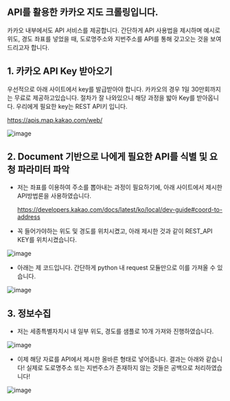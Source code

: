 ## API를 활용한 카카오 지도 크롤링입니다.
카카오 내부에서도 API 서비스를 제공합니다. 간단하게 API 사용법을 제시하며 예시로 위도, 경도 좌표를 넣었을 때, 도로명주소와 지번주소를 API를 통해 갖고오는 것을 보여드리고자 합니다.

## 1. 카카오 API Key 받아오기
 우선적으로 아래 사이트에서 key를 발급받아야 합니다. 카카오의 경우 1일 30만회까지는 무료로 제공하고있습니다. 절차가 잘 나와있으니 해당 과정을 밟아 Key를 받아옵니다. 우리에게 필요한 key는 REST API키 입니다.

https://apis.map.kakao.com/web/

![image](https://user-images.githubusercontent.com/28617435/122691301-c301b480-d269-11eb-93f4-477858796d7d.png)

## 2. Document 기반으로 나에게 필요한 API를 식별 및 요청 파라미터 파악

- 저는 좌표를 이용하여 주소를 뽑아내는 과정이 필요하기에, 아래 사이트에서 제시한 API방법론을 사용하였습니다.

  https://developers.kakao.com/docs/latest/ko/local/dev-guide#coord-to-address

 - 꼭 들어가야하는 위도 및 경도를 위치시켰고, 아래 제시한 것과 같이 REST_API KEY를 위치시켰습니다.

![image](https://user-images.githubusercontent.com/28617435/122691368-3f949300-d26a-11eb-84bb-4da8062ab1eb.png)

 - 아래는 제 코드입니다. 간단하게 python 내 request 모듈만으로 이를 가져올 수 있습니다.

![image](https://user-images.githubusercontent.com/28617435/122691387-5f2bbb80-d26a-11eb-8e3c-2b613339728a.png)


## 3. 정보수집
 - 저는 세종특별자치시 내 일부 위도, 경도를 샘플로 10개 가져와 진행하였습니다.
  
![image](https://user-images.githubusercontent.com/28617435/122691461-c184bc00-d26a-11eb-8e4a-f50dba9c9c67.png)

 - 이제 해당 자료를 API에서 제시한 올바른 형태로 넣어줍니다. 결과는 아래와 같습니다! 실제로 도로명주소 또는 지번주소가 존재하지 않는 것들은 공백으로 처리하였습니다!
 
![image](https://user-images.githubusercontent.com/28617435/122691483-eaa54c80-d26a-11eb-9d68-395f10b16b21.png)
